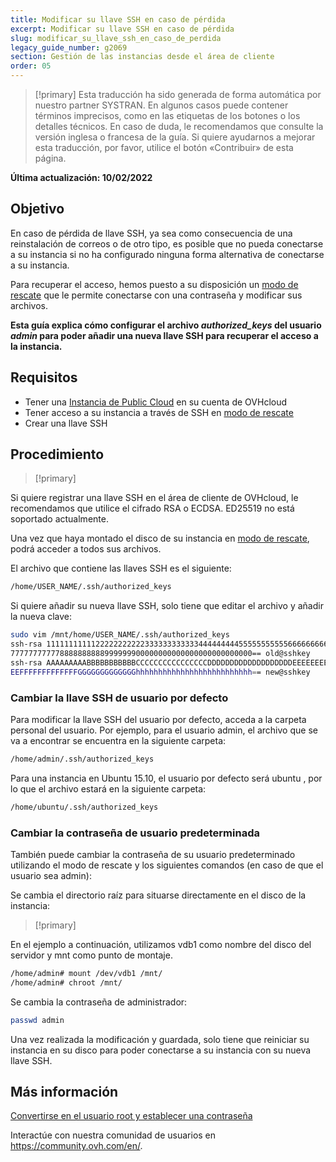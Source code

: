 ```yaml
---
title: Modificar su llave SSH en caso de pérdida
excerpt: Modificar su llave SSH en caso de pérdida
slug: modificar_su_llave_ssh_en_caso_de_perdida
legacy_guide_number: g2069
section: Gestión de las instancias desde el área de cliente
order: 05
---
```


> [!primary]
> Esta traducción ha sido generada de forma automática por nuestro partner SYSTRAN. En algunos casos puede contener términos imprecisos, como en las etiquetas de los botones o los detalles técnicos. En caso de duda, le recomendamos que consulte la versión inglesa o francesa de la guía. Si quiere ayudarnos a mejorar esta traducción, por favor, utilice el botón «Contribuir» de esta página.
>

**Última actualización: 10/02/2022**

## Objetivo

En caso de pérdida de llave SSH, ya sea como consecuencia de una reinstalación de correos o de otro tipo, es posible que no pueda conectarse a su instancia si no ha configurado ninguna forma alternativa de conectarse a su instancia.

Para recuperar el acceso, hemos puesto a su disposición un [modo de rescate](https://docs.ovh.com/us/es/public-cloud/poner_una_instancia_en_modo_de_rescate/) que le permite conectarse con una contraseña y modificar sus archivos.

**Esta guía explica cómo configurar el archivo *authorized_keys* del usuario *admin* para poder añadir una nueva llave SSH para recuperar el acceso a la instancia.**

## Requisitos

- Tener una [Instancia de Public Cloud](https://www.ovhcloud.com/es/public-cloud/) en su cuenta de OVHcloud
- Tener acceso a su instancia a través de SSH en [modo de rescate](.../poner_una_instancia_en_modo_de_rescate/)
- Crear una llave SSH

## Procedimiento

> [!primary]
>
Si quiere registrar una llave SSH en el área de cliente de OVHcloud, le recomendamos que utilice el cifrado RSA o ECDSA. ED25519 no está soportado actualmente.
>

Una vez que haya montado el disco de su instancia en [modo de rescate](https://docs.ovh.com/us/es/public-cloud/poner_una_instancia_en_modo_de_rescate/), podrá acceder a todos sus archivos.

El archivo que contiene las llaves SSH es el siguiente:

```sh
/home/USER_NAME/.ssh/authorized_keys
```

Si quiere añadir su nueva llave SSH, solo tiene que editar el archivo y añadir la nueva clave:

```sh
sudo vim /mnt/home/USER_NAME/.ssh/authorized_keys
ssh-rsa 1111111111122222222222333333333333444444444555555555556666666666
777777777778888888888999999900000000000000000000000000== old@sshkey
ssh-rsa AAAAAAAAABBBBBBBBBBBCCCCCCCCCCCCCCCCDDDDDDDDDDDDDDDDDDDEEEEEEEEE
EEFFFFFFFFFFFFFGGGGGGGGGGGGGhhhhhhhhhhhhhhhhhhhhhhhhhh== new@sshkey
```

### Cambiar la llave SSH de usuario por defecto

Para modificar la llave SSH del usuario por defecto, acceda a la carpeta personal del usuario. Por ejemplo, para el usuario admin, el archivo que se va a encontrar se encuentra en la siguiente carpeta:

```sh
/home/admin/.ssh/authorized_keys
```

Para una instancia en Ubuntu 15.10, el usuario por defecto será ubuntu , por lo que el archivo estará en la siguiente carpeta:

```sh
/home/ubuntu/.ssh/authorized_keys
```

### Cambiar la contraseña de usuario predeterminada

También puede cambiar la contraseña de su usuario predeterminado utilizando el modo de rescate y los siguientes comandos (en caso de que el usuario sea admin):

Se cambia el directorio raíz para situarse directamente en el disco de la instancia:

> [!primary]
>
En el ejemplo a continuación, utilizamos vdb1 como nombre del disco del servidor y mnt como punto de montaje.
>

```sh
/home/admin# mount /dev/vdb1 /mnt/
/home/admin# chroot /mnt/
```

Se cambia la contraseña de administrador:

```sh
passwd admin
```

Una vez realizada la modificación y guardada, solo tiene que reiniciar su instancia en su disco para poder conectarse a su instancia con su nueva llave SSH.

## Más información

[Convertirse en el usuario root y establecer una contraseña](https://docs.ovh.com/us/es/public-cloud/conectarse_como_usuario_root_y_establecer_una_contrasena/)

Interactúe con nuestra comunidad de usuarios en <https://community.ovh.com/en/>.
